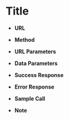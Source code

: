 # Title 

- **URL**

- **Method**

- **URL Parameters**

- **Data Parameters**

- **Success Response**

- **Error Response**

- **Sample Call**

- **Note**